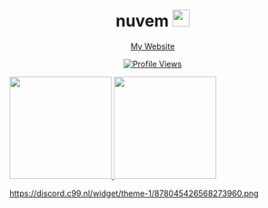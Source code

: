 <h1 align="center">nuvem <img src="https://media2.giphy.com/media/5mO5vhXEXVyNIFhxT0/giphy.gif?cid=790b7611438c626d4df1910daacd13893e753b79efb9b8d1&rid=giphy.gif&ct=s" width="30px"> </h1>

<p align="center"><a href="https://nuvem.art/">My Website</a></p>
<a href="https://github.com/7zx">
  <p align="center">
    <img src="https://komarev.com/ghpvc/?username=nuvem&color=blueviolet" alt="Profile Views">
  </p>
</a>


 <div>
  <a href="https://github.com/7zx">
  <img height="180em" src="https://github-readme-stats.vercel.app/api?username=7zx&show_icons=true&theme=dark&include_all_commits=true&count_private=true"/>
  <img height="180em" src="https://github-readme-stats.vercel.app/api/top-langs/?username=7zx&layout=compact&langs_count=7&theme=dark"/>
</div>
  
https://discord.c99.nl/widget/theme-1/878045426568273960.png
  
